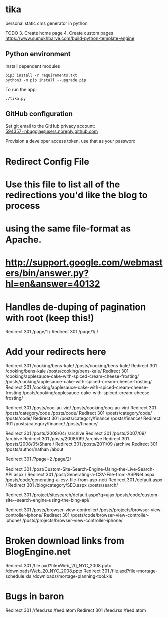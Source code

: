 # tika
personal static cms generator in python



TODO
3. Create home page
4. Create custom pages
https://www.sumukhbarve.com/build-python-template-engine







## Python environment

Install dependent modules

    pip3 install -r requirements.txt 
    python3 -m pip install --upgrade pip

To run the app:

    ./tika.py


## GitHub configuration

Set git email to the GitHub privacy account: 594357+nbuggia@users.noreply.github.com

Provision a developer access token, use that as your password






###
# Redirect Config File
#
# Use this file to list all of the redirections you'd like the blog to process
# using the same file-format as Apache.
#
# http://support.google.com/webmasters/bin/answer.py?hl=en&answer=40132

###
# Handles de-duping of pagination with root (keep this!)
Redirect 301 /page/1 /
Redirect 301 /page/1/ /

###
# Add your redirects here

Redirect 301 /cooking/bens-kale/ /posts/cooking/bens-kale/
Redirect 301 /cooking/bens-kale /posts/cooking/bens-kale/
Redirect 301 /cooking/applesauce-cake-with-spiced-cream-cheese-frosting/ /posts/cooking/applesauce-cake-with-spiced-cream-cheese-frosting/
Redirect 301 /cooking/applesauce-cake-with-spiced-cream-cheese-frosting /posts/cooking/applesauce-cake-with-spiced-cream-cheese-frosting/

Redirect 301 /posts/coq-au-vin/ /posts/cooking/coq-au-vin/
Redirect 301 /posts/category/code /posts/code/
Redirect 301 /posts/category/code/ /posts/code/
Redirect 301 /posts/category/finance /posts/finance/
Redirect 301 /posts/category/finance/ /posts/finance/

Redirect 301 /posts/2008/04/ /archive
Redirect 301 /posts/2007/09/ /archive
Redirect 301 /posts/2008/09/ /archive
Redirect 301 /posts/2008/05/Share /
Redirect 301 /posts/2011/09 /archive
Redirect 301 /posts/author/nathan /about

Redirect 301 /?page=2 /page/2/

Redirect 301 /post/Custom-Site-Search-Engine-Using-the-Live-Search-API.aspx /
Redirect 301 /post/Generating-a-CSV-File-from-ASPNet.aspx /posts/code/generating-a-csv-file-from-asp-net/
Redirect 301 /default.aspx /
Redirect 301 /blog/category/SEO.aspx /posts/search/

Redirect 301 /project/sitesearch/default.aspx?q=ajax /posts/code/custom-site--search-engine-using-the-bing-api/

Redirect 301 /posts/browser-view-controller/ /posts/projects/browser-view-controller-iphone/
Redirect 301 /posts/code/browser-view-controller-iphone/ /posts/projects/browser-view-controller-iphone/

###
# Broken download links from BlogEngine.net

Redirect 301 /file.axd?file=Web_20_NYC_2008.pptx /downloads/Web_20_NYC_2008.pptx
Redirect 301 /file.axd?file=mortage-schedule.xls /downloads/mortage-planning-tool.xls

###
# Bugs in baron
Redirect 301 //feed.rss /feed.atom
Redirect 301 /feed.rss /feed.atom